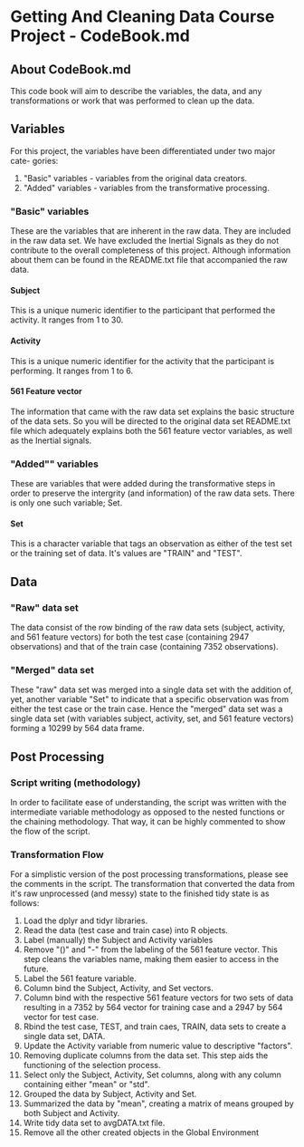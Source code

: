 # Getting And Cleaning Data Course Project - CodeBook.md

## About CodeBook.md

<p>This code book will aim to describe the variables, the data, and any transformations
or work that was performed to clean up the data.</p>

## Variables

For this project, the variables have been differentiated under two major cate-
gories:
1. "Basic" variables - variables from the original data creators.
2. "Added" variables - variables from the transformative processing.

### "Basic" variables
<p>These are the variables that are inherent in the raw data. They are included in
the raw data set. We have excluded the Inertial Signals as they do not
contribute to the overall completeness of this project. Although information
about them can be found in the README.txt file that accompanied the raw data.</p>

#### Subject
<p>This is a unique numeric identifier to the participant that performed the 
activity. It ranges from 1 to 30.</p>

#### Activity
<p>This is a unique numeric identifier for the activity that the participant is
performing. It ranges from 1 to 6.</p>

#### 561 Feature vector
<p>The information that came with the raw data set explains the basic structure of
the data sets. So you will be directed to the original data set README.txt file
which adequately explains both the 561 feature vector variables, as well as the
Inertial signals.</p>

### "Added"" variables
<p>These are variables that were added during the transformative steps in order to
preserve the intergrity (and information) of the raw data sets. There is only
one such variable; Set.</p>

#### Set
<p>This is a character variable that tags an observation as either of the test
set or the training set of data. It's values are "TRAIN" and "TEST".</p>

## Data

### "Raw" data set
<p>The data consist of the row binding of the raw data sets (subject, activity, 
and 561 feature vectors) for both the test case (containing 2947 observations)
and that of the train case (containing 7352 observations).</p>

### "Merged" data set
<p>These "raw" data set was merged into a single data set with the addition of,
yet, another variable "Set" to indicate that a specific observation was from
either the test case or the train case. Hence the "merged" data set was a
single data set (with variables subject, activity, set, and 561 feature 
vectors) forming a 10299 by 564 data frame.</p>

## Post Processing

### Script writing (methodology)
<p>In order to facilitate ease of understanding, the script was written with the
intermediate variable methodology as opposed to the nested functions or the 
chaining methodology. That way, it can be highly commented to show the flow
of the script.</p>

### Transformation Flow
<p>For a simplistic version of the post processing transformations, please see the
comments in the script. The transformation that converted the data from it's 
raw unprocessed (and messy) state to the finished tidy state is as follows:</p>

1. Load the dplyr and tidyr libraries.
2. Read the data (test case and train case) into R objects.
3. Label (manually) the Subject and Activity variables
4. Remove "()" and "-" from the labeling of the 561 feature vector. This step
   cleans the variables name, making them easier to access in the future.
5. Label the 561 feature variable.
6. Column bind the Subject, Activity, and Set vectors.
7. Column bind with the respective 561 feature vectors for two sets of data
   resulting in a 7352 by 564 vector for training case and a 2947 by 564 vector
   for test case.
8. Rbind the test case, TEST, and train caes, TRAIN, data sets to create a
   single data set, DATA.
9. Update the Activity variable from numeric value to descriptive "factors".
10. Removing duplicate columns from the data set. This step aids the functioning
   of the selection process.
11. Select only the Subject, Activity, Set columns, along with any column 
    containing either "mean" or "std".
12. Grouped the data by Subject, Activity and Set.
13. Summarized the data by "mean", creating a matrix of means grouped by both
    Subject and Activity.
14. Write tidy data set to avgDATA.txt file.
15. Remove all the other created objects in the Global Environment
